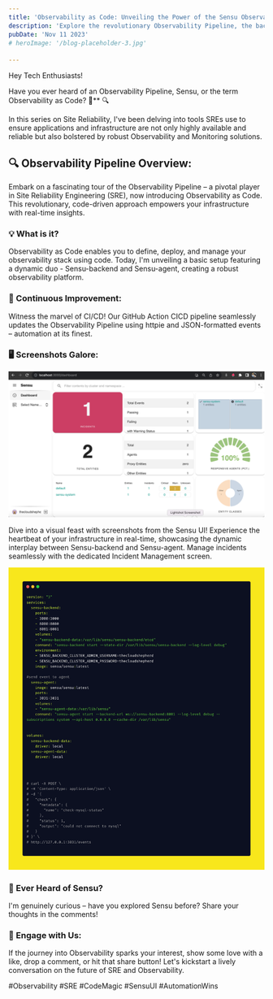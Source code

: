 ```yaml
---
title: 'Observability as Code: Unveiling the Power of the Sensu Observability Pipeline'
description: 'Explore the revolutionary Observability Pipeline, the backbone of Site Reliability Engineering, and learn how Sensu is transforming the landscape with Observability as Code.'
pubDate: 'Nov 11 2023'
# heroImage: '/blog-placeholder-3.jpg'

---
```


Hey Tech Enthusiasts!

Have you ever heard of an Observability Pipeline, Sensu, or the term Observability as Code? 🚀** 🔍

In this series on Site Reliability, I've been delving into tools SREs use to ensure applications and infrastructure are not only highly available and reliable but also bolstered by robust Observability and Monitoring solutions.

## 🔍 Observability Pipeline Overview:

Embark on a fascinating tour of the Observability Pipeline – a pivotal player in Site Reliability Engineering (SRE), now introducing Observability as Code. This revolutionary, code-driven approach empowers your infrastructure with real-time insights.

### 💡 What is it?

Observability as Code enables you to define, deploy, and manage your observability stack using code. Today, I'm unveiling a basic setup featuring a dynamic duo - Sensu-backend and Sensu-agent, creating a robust observability platform.

### 🔄 Continuous Improvement:

Witness the marvel of CI/CD! Our GitHub Action CICD pipeline seamlessly updates the Observability Pipeline using httpie and JSON-formatted events – automation at its finest.

### 🖥️ Screenshots Galore:
![Screenshot 1](../images/sensu.png)


Dive into a visual feast with screenshots from the Sensu UI! Experience the heartbeat of your infrastructure in real-time, showcasing the dynamic interplay between Sensu-backend and Sensu-agent. Manage incidents seamlessly with the dedicated Incident Management screen.

![Screenshot 2](../images/sensu-docker-compose.png)

### 🤔 Ever Heard of Sensu?

I'm genuinely curious – have you explored Sensu before? Share your thoughts in the comments!

### 🚀 Engage with Us:

If the journey into Observability sparks your interest, show some love with a like, drop a comment, or hit that share button! Let's kickstart a lively conversation on the future of SRE and Observability.

#Observability #SRE #CodeMagic #SensuUI #AutomationWins
